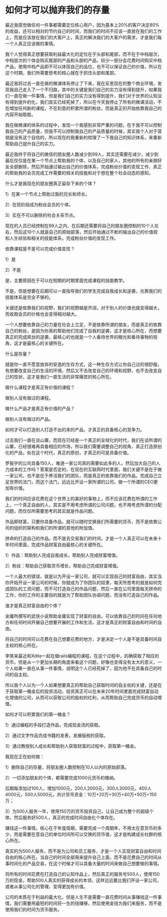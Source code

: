 # 如何才可以抛弃我们的存量

最近我感觉做任何一件事都需要定位核心用户，因为基本上20%的客户决定80%的收益，还可以相对的节约自己的时间，而我们的时间不应该一直放在我们的工作上，而是应该放在我们的大客户上，真正的解决我们的大客户的需求，才是我们每一个人真正应该做的事情。

我个人觉得真正想要获取利益最大化的定位在于头部和尾部，而不在于中档层次，中档层次的个体会购买尾部的产品和头部的产品，较少一部分会花费时间购买中档产品，使用中档产品即不可以体现自己的品位，也不可以保证自己的价值，所以在这个时期，我们所需要思考的核心就在于抓住头部和尾部。

最近我将过去一直在做的微课体系停止了下来，我在反思现在的整个商业环境，发现我自己走入了一个不归路，其中的关键是我们自己的实力没有得到提升，如果我们一直在做一件事情，但是我们自己的实力没有得到提升，我们对于世界的认知没有得到提升的化，我们其实已经死掉了，所以在今天我停止了所有的微课活动，不在增加任何新的课程，不在刻意的积累所谓的粉丝，而是真正的开始依靠我自己的内容开始取胜。

我在做微课的体系的过程中，发现一个我感到非常严重的问题，在于我不可以控制我自己的产品质量，但我不可以控制我自己的产品质量的时候，其实我个人对于营销是没有这个自信的，所以现在的我重新的梳理了一下我自己的知识体系，来重新帮助自己提升自己的实力。

最近我终于将自己的微信的朋友圈人数减少到99人，其实还需要在减少，减少到最后仅仅是在某一个节点上帮助我的个体，以及自己的家人，其他的所有的亲朋好友全部删除，然后开始通过输出自己的价值体系，完成粉丝价值的变现工作，真正的帮助我的会员完成工作需要的相关的技能和对于想在整个社会动态的感知。

什么才是我现在的朋友圈真正留存下来的个体？

1）在某一个节点上帮助过我的兄长和师长。

2）在现阶段成为粉丝会员的个体。

3）实在不可以删除的社会关系节点。

现在的人员已经控制在99人之内，在后期还需要将自己的朋友圈控制的10个人左右，然后这10个人就是自己的原始部落，然后开始通过不断的输出自己的价值观和人生经验和相关的技能体系，完成粉丝价值的变现工作。

依靠课程是不是可以完成价值变现？

1）是

2）不是

是，主要原因在于可以在短期的时期里面完成课程的技能教学。

不是，但是想要在后期可以一直指导我们的学生完成自我成长和逆袭，光靠我们的技能体系是完全不够的。

关键还是依靠我们的视野，我们的视野越是开阔，对于别人的价值也就变得越大，而收取会员的价格也会变得相对越大。

一个人想要依靠自己的力量在社会上立足，不是依靠所谓的朋友，而是真正的依靠自己的粉丝，是因为你真的帮助他们完成了自我的逆袭，这才是核心所在，而想要真正的完成屌丝的逆袭，最核心的也就是一个人看待世界的眼光和看待事物的视角，这才是最核心的关键所在。

什么是存量？

就是你一直不愿意放弃的安逸的生存方式，这一种生存方式让你自己过的很舒服，有想要改变自己的生活的环境，然后又不去改变自己的环境和视野，也不去改变自己的现状，这才是我们一直生活的非常痛苦的核心所在。

做什么课程才是真正有价值的课程？

做别人没有做过的课程。

做什么产品才是真正有价值的产品？

做别人没有做过的产品。

如何才可以打造别人打造不出的来的产品，才真正的具备核心的竞争力。

过去我们一直在谈山寨，而现在已经是一个真正的全球化的时代，我们在谈所谓的山寨，已经很难再具备相应的市场，所以我们需要调整自己的视角，真正打造原创化的产品，处在这个时代，真正的原创，才真正的可是具备价值。

罗振宇的公司具备150人，难道一家公司真的需要如此多的人，然后加大自己的人力成本的工作吗？答案是否定的，在现在的互联网时代里面，我们关键不是在于做一家公司，也不是在于养活我们的团队，而是真正的依靠我们的作品，完成自己立足世界的法门，而这个法门，远远比开设一家所谓的公司，做一个所谓的CEO更加有价值。

我们的时间应该花费在这个世界上的美好的事物上，而不应该花费在所谓的工作上，一个真正自由的人，其实是不用考虑所谓的公司问题，也不用考虑所谓的分配问题，而仅仅所需要思考的其实就是作品问题。

作品即财富，只要你具备作品，就可以随时交换我们所需要的货币，而不是依靠公司的组织的架构和我们的所谓的其他的附加值。

拼命的打造自己的作品。而不是去交易我们的时间，才是一个人真正可以在未来十年时间里面，完成作品财富自由最核心的关键所在。

1）作品：帮助别人完成自我成长，帮助别人完成财富增值。

2）粉丝：帮助自己获取货币增长，帮助自己完成财富增值。

一个人最大的错误，就是以为开设一家公司，就可以实现自己的财富自由，其实当你开始开设一家公司的时候，你就成为了你团队的奴隶，每天所思考的就是如何完成团队的工资问题，而不可打造自己的作品问题，然后一直在公司里面每天拼命的工作，你的工作的主要目的就是为了帮助团队协调问题，而没有打造自己的作品。

谁才是真正财富自由的个体？

金庸所撰写的武侠小说帮助金庸实现了财富的自由，可以依靠自己的时间在任何地方和任何时间开展自己想要开展的工作和生活，这才是真正的财富自由和时间的自由。

将自己的时间可以花费在自己想要花费的地方，才是决定一个人是不是具备时间自主权的核心所在。

李笑来最近和Xdite一起在做rails编程的课程，在这个过程中，的确获取了相应的货币，但是从一个更加长期的角度来看这个问题，好像也变得没有太大的意义，一个人如果一直在从事一件事情，说明这个人已经死掉了，因为他不在具备自己的时间的自主权。

所以我个人以为一个人如果想要真正的帮助自己获取时间的自主权的关键，还是在于获取第一桶金后的投资活动，投资真正可以在未来20年时间里面完成财富自动化增值的公司，从而可以获取公司的股权的红利，从而帮助自己完成货币的自动增值。

如何才可以积累我们的第一桶金？

1）通过编程的手段打造作品，完成现金流的获取。

2）通过文字作品完成书籍的发表，发展版税的获取。

3）通过教授别人成长和帮助别人获取财富的过程中，获取第一桶金。

我现在正在如何做：

1）删除自己的存量，将朋友圈人数控制在10人以内的原始部落。

2）一切添加朋友的个体，都需要完成1000元货币的缴纳。

后期每添加过100人，增加1000元，200人2000元，300人3000元，400人4000元，500人5000元，共计货币资金：10万+20万+30万+40万+50万=150万；

3）为500人服务一年，使用150万的货币投资自己，让自己成为整个的超级个体，然后服务好500人，真正的完成时间自由化个体存在。

赚钱这一件事情，核心在于年度周期，需要完成一个周期年，不用太在意货币的多少，而是需要在意自己的单位时间所可以交换的货币值，这才是构建成长社群的核心所在。

真实的为500人服务，而不是为公司和员工服务，才是一个人实现财富自由和时间自由的核心所在。当自己的时间全部用来提升自己上面，而不是花费自己的时间从事时间化的产品交易，在这个时候才可以具备大量的时间来做自己想要做的事情。

将所有的时间花费在打造自己的认知作品上，然后真正的服务号500人，使用150万的现金，帮助500人真实的获得成长的本领，这样远远要比我们开设一家公司，或者从事公司化的管理，变得更加有价值。

公司的本质在于利益的最大化，但是人生不是需要一直花费时间从事赚钱这一件事情，我们需要用最短的时间将一生的钱赚够，然后使用金钱为我们来服务，而不是使用我们的时间为货币服务。
